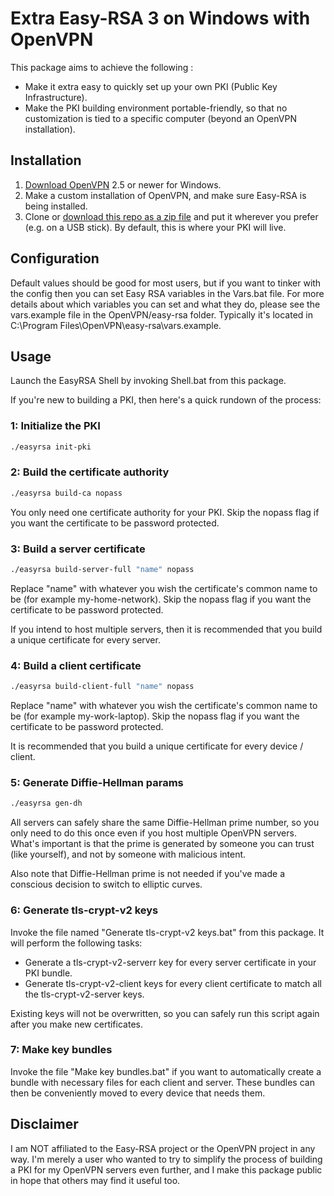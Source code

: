 # Extra Easy-RSA 3 on Windows with OpenVPN
This package aims to achieve the following :
- Make it extra easy to quickly set up your own PKI (Public Key Infrastructure).
- Make the PKI building environment portable-friendly, so that no customization is tied to a specific computer (beyond an OpenVPN installation).

## Installation
1. [Download OpenVPN](https://openvpn.net/community-downloads/) 2.5 or newer for Windows.
2. Make a custom installation of OpenVPN, and make sure Easy-RSA is being installed.
3. Clone or [download this repo as a zip file](https://github.com/tms88/Extra-Easy-RSA/archive/refs/heads/main.zip) and put it wherever you prefer (e.g. on a USB stick). By default, this is where your PKI will live.

## Configuration
Default values should be good for most users, but if you want to tinker with the config then you can set Easy RSA variables in the Vars.bat file.
For more details about which variables you can set and what they do, please see the vars.example file in the OpenVPN/easy-rsa folder.
Typically it's located in C:\Program Files\OpenVPN\easy-rsa\vars.example.

## Usage
Launch the EasyRSA Shell by invoking Shell.bat from this package.

If you're new to building a PKI, then here's a quick rundown of the process:

### 1: Initialize the PKI
```sh
./easyrsa init-pki
```

### 2: Build the certificate authority
```sh
./easyrsa build-ca nopass
```
You only need one certificate authority for your PKI.
Skip the nopass flag if you want the certificate to be password protected.

### 3: Build a server certificate
```sh
./easyrsa build-server-full "name" nopass
```
Replace "name" with whatever you wish the certificate's common name to be (for example my-home-network).
Skip the nopass flag if you want the certificate to be password protected.

If you intend to host multiple servers, then it is recommended that you build a unique certificate for every server.

### 4: Build a client certificate
```sh
./easyrsa build-client-full "name" nopass
```
Replace "name" with whatever you wish the certificate's common name to be (for example my-work-laptop).
Skip the nopass flag if you want the certificate to be password protected.

It is recommended that you build a unique certificate for every device / client.

### 5: Generate Diffie-Hellman params
```sh
./easyrsa gen-dh
```

All servers can safely share the same Diffie-Hellman prime number, so you only need to do this once even if you host multiple OpenVPN servers.
What's important is that the prime is generated by someone you can trust (like yourself), and not by someone with malicious intent.

Also note that Diffie-Hellman prime is not needed if you've made a conscious decision to switch to elliptic curves.

### 6: Generate tls-crypt-v2 keys
Invoke the file named "Generate tls-crypt-v2 keys.bat" from this package.
It will perform the following tasks:
- Generate a tls-crypt-v2-serverr key for every server certificate in your PKI bundle.
- Generate tls-crypt-v2-client keys for every client certificate to match all the tls-crypt-v2-server keys.

Existing keys will not be overwritten, so you can safely run this script again after you make new certificates.

### 7: Make key bundles
Invoke the file "Make key bundles.bat" if you want to automatically create a bundle with necessary files for each client and server.
These bundles can then be conveniently moved to every device that needs them.

## Disclaimer
I am NOT affiliated to the Easy-RSA project or the OpenVPN project in any way.
I'm merely a user who wanted to try to simplify the process of building a PKI for my OpenVPN servers even further, and I make this package public in hope that others may find it useful too.
